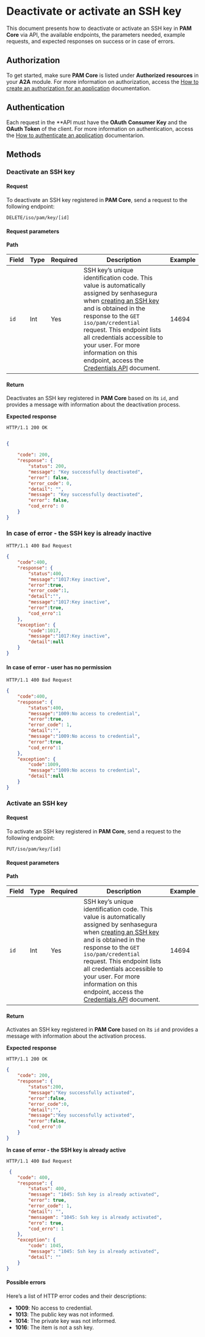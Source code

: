 # Deactivate or activate an SSH key

This document presents how to deactivate or activate an SSH key in **PAM Core** via API, the available endpoints, the parameters needed, example requests, and expected responses on success or in case of errors.

## Authorization

To get started, make sure **PAM Core** is listed under **Authorized resources** in your **A2A** module. For more information on authorization, access the [How to create an authorization for an application](/v3-32/docs/a2a-how-to-create-an-authorization-for-an-application) documentation.

## Authentication

Each request in the **API must have the **OAuth** **Consumer Key** and the **OAuth Token** of the client. For more information on authentication, access the [How to authenticate an application](/v3-32/docs/a2a-how-to-authenticate-an-application) documentarion.

## Methods

### Deactivate an SSH key

#### Request

To deactivate an SSH key registered in **PAM Core**, send a request to the following endpoint:

`DELETE/iso/pam/key/[id]`

#### Request parameters

**Path**

| Field | Type   | Required | Description                           | Example |
| ----- | ------ | -------- | ------------------------------------- | ------- |
|  `id`    | Int | Yes      |SSH key’s unique identification code. This value is automatically assigned by senhasegura when [creating an SSH key](/v3-32/docs/a2a-pam-core-create-or-update-an-ssh-key) and is obtained in the response to the `GET iso/pam/credential` request. This endpoint lists all credentials accessible to your user. For more information on this endpoint, access the [Credentials API](/v3-32/docs/a2a-pam-core-credentials-api) document. | 14694     |

#### Return

Deactivates an SSH key registered in **PAM Core** based on its `id`, and provides a message with information about the deactivation process.

**Expected response**

```HTTP/1.1 200 OK```

```json

{

    "code": 200,
    "response": {
        "status": 200,
        "message": "Key successfully deactivated",  
        "error": false,
        "error_code": 0,
        "detail": "",
        "message": "Key successfully deactivated",
        "error": false,
        "cod_erro": 0
    }
}
```

### In case of error - the SSH key is already inactive

```HTTP/1.1 400 Bad Request```

```json
{
    "code":400,
    "response": {
        "status":400,
        "message":"1017:Key inactive",
        "error":true,
        "error_code":1,
        "detail":"",
        "message":"1017:Key inactive",
        "error":true,
        "cod_erro":1
    },
    "exception": {
        "code":1017,
        "message":"1017:Key inactive",
        "detail":null
    }
}
```

#### In case of error - user has no permission

```HTTP/1.1 400 Bad Request```

```json
{
    "code":400,
    "response": {
        "status":400,
        "message":"1009:No access to credential",
        "error":true,
        "error_code": 1,
        "detail":"",
        "message":"1009:No access to credential",
        "error":true,
        "cod_erro":1
    },
    "exception": {
        "code":1009,
        "message":"1009:No access to credential",
        "detail":null
    }
}
```

### Activate an SSH key

#### Request

To activate an SSH key registered in **PAM Core**, send a request to the following endpoint:

`PUT/iso/pam/key/[id]`

#### Request parameters

**Path**

| Field | Type   | Required | Description                           | Example |
| ----- | ------ | -------- | ------------------------------------- | ------- |
|  `id`    | Int | Yes      |SSH key’s unique identification code. This value is automatically assigned by senhasegura when [creating an SSH key](/v3-32/docs/a2a-pam-core-create-or-update-an-ssh-key) and is obtained in the response to the `GET iso/pam/credential` request. This endpoint lists all credentials accessible to your user. For more information on this endpoint, access the [Credentials API](/v3-32/docs/a2a-pam-core-credentials-api) document. | 14694     |

#### Return

Activates an SSH key registered in **PAM Core** based on its `id`  and provides a message with information about the activation process.

**Expected response**

```HTTP/1.1 200 OK```

```json
{
    "code": 200,
    "response": {
        "status":200,
        "message":"Key successfully activated",
        "error":false,
        "error_code":0,
        "detail":"",
        "message":"Key successfully activated",
        "error":false,
        "cod_erro":0
    }
}
```
**In case of error - the SSH key is already active**

`HTTP/1.1 400 Bad Request`

```json
 {
    "code": 400,
    "response": {
        "status": 400,
        "message": "1045: Ssh key is already activated",
        "error": true,
        "error_code": 1,
        "detail": "",
        "mensagem": "1045: Ssh key is already activated",
        "erro": true,
        "cod_erro": 1
    },
    "exception": {
        "code": 1045,
        "message": "1045: Ssh key is already activated",
        "detail": ""
    }
}
```
#### Possible errors
Here’s a list of HTTP error codes and their descriptions:
- **1009**: No access to credential.
- **1013**: The public key was not informed.
- **1014**: The private key was not informed.
- **1016**: The item is not a ssh key.
